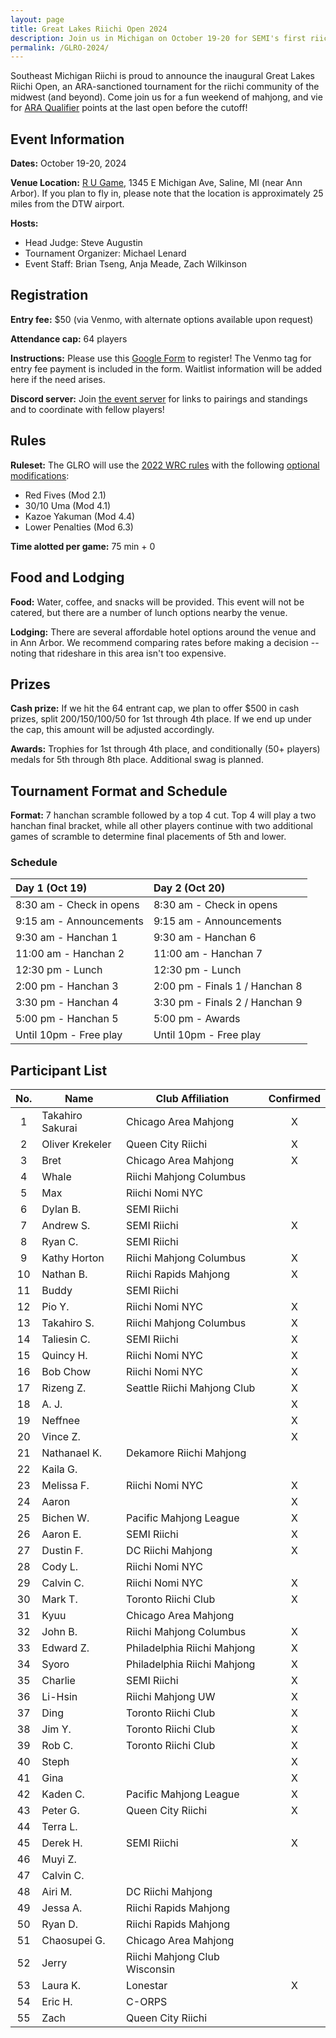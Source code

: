 ```yaml
---
layout: page
title: Great Lakes Riichi Open 2024
description: Join us in Michigan on October 19-20 for SEMI's first riichi open!
permalink: /GLRO-2024/
---
```

Southeast Michigan Riichi is proud to announce the inaugural Great Lakes Riichi Open, an ARA-sanctioned tournament for the riichi community of the midwest (and beyond). 
Come join us for a fun weekend of mahjong, and vie for [ARA Qualifier](https://www.nariichi.org/wrc-2025-qualification) points at the last open before the cutoff!

## Event Information

**Dates:** October 19-20, 2024

**Venue Location:** [R U Game](https://maps.app.goo.gl/pTERNhArqHQgK8qVA), 1345 E Michigan Ave, Saline, MI (near Ann Arbor).
If you plan to fly in, please note that the location is approximately 25 miles from the DTW airport.

**Hosts:** 
- Head Judge: Steve Augustin
- Tournament Organizer: Michael Lenard
- Event Staff: Brian Tseng, Anja Meade, Zach Wilkinson

## Registration

**Entry fee:** $50 (via Venmo, with alternate options available upon request)

**Attendance cap:** 64 players

**Instructions:** Please use this [Google Form](https://docs.google.com/forms/d/e/1FAIpQLScmWVMIPRPxJ_nwkDykV2LxdWtURoyPB8z5jrZMXdpQtj2zlg/viewform) to register! The Venmo tag for entry fee payment is included in the form. 
Waitlist information will be added here if the need arises.

**Discord server:** Join [the event server](https://discord.gg/p35j7NS2qm) for links to pairings and standings and to coordinate with fellow players!

## Rules

**Ruleset:** The GLRO will use the [2022 WRC rules](https://www.worldriichi.org/s/WRC_Rules_2022_20220708_site.pdf) with the following [optional modifications](https://www.worldriichi.org/s/WRC-Optional-Rules-2022.pdf):
- Red Fives (Mod 2.1)
- 30/10 Uma (Mod 4.1)
- Kazoe Yakuman (Mod 4.4)
- Lower Penalties (Mod 6.3)

**Time alotted per game:** 75 min + 0

## Food and Lodging

**Food:** Water, coffee, and snacks will be provided. This event will not be catered, but there are a number of lunch options nearby the venue.

**Lodging:** There are several affordable hotel options around the venue and in Ann Arbor. We recommend comparing rates before making a decision -- noting that rideshare in this area isn't too expensive.

## Prizes

**Cash prize:** If we hit the 64 entrant cap, we plan to offer $500 in cash prizes, split 200/150/100/50 for 1st through 4th place. If we end up under the cap, this amount will be adjusted accordingly.

**Awards:** Trophies for 1st through 4th place, and conditionally (50+ players) medals for 5th through 8th place. Additional swag is planned.

## Tournament Format and Schedule

**Format:** 7 hanchan scramble followed by a top 4 cut. Top 4 will play a two hanchan final bracket, while all other players continue with two additional games of scramble to determine final placements of 5th and lower.

### Schedule

| Day 1 (Oct 19)                | Day 2 (Oct 20)                |
| :---------------------------- | :---------------------------- |
| 8:30 am - Check in opens      | 8:30 am - Check in opens      |
| 9:15 am - Announcements       | 9:15 am - Announcements       |
| 9:30 am - Hanchan 1           | 9:30 am - Hanchan 6           |
| 11:00 am - Hanchan 2          | 11:00 am - Hanchan 7          |
| 12:30 pm - Lunch              | 12:30 pm - Lunch              |
| 2:00 pm - Hanchan 3           | 2:00 pm - Finals 1 / Hanchan 8|
| 3:30 pm - Hanchan 4           | 3:30 pm - Finals 2 / Hanchan 9|
| 5:00 pm - Hanchan 5           | 5:00 pm - Awards              |
| Until 10pm - Free play        | Until 10pm - Free play        |

## Participant List

| No. | Name | Club Affiliation | Confirmed |
| :-----: | ----- | ----- | :-----: |
| 1 | Takahiro Sakurai | Chicago Area Mahjong | X |
| 2 | Oliver Krekeler | Queen City Riichi | X |
| 3 | Bret | Chicago Area Mahjong | X |
| 4 | Whale | Riichi Mahjong Columbus | |
| 5 | Max | Riichi Nomi NYC | |
| 6 | Dylan B. | SEMI Riichi | |
| 7 | Andrew S. | SEMI Riichi | X |
| 8 | Ryan C. | SEMI Riichi | |
| 9 | Kathy Horton | Riichi Mahjong Columbus | X |
| 10 | Nathan B. | Riichi Rapids Mahjong | X |
| 11 | Buddy | SEMI Riichi | |
| 12 | Pio Y. | Riichi Nomi NYC | X |
| 13 | Takahiro S. | Riichi Mahjong Columbus | X |
| 14 | Taliesin C. | SEMI Riichi | X |
| 15 | Quincy H. | Riichi Nomi NYC | X |
| 16 | Bob Chow | Riichi Nomi NYC | X |
| 17 | Rizeng Z. | Seattle Riichi Mahjong Club | X |
| 18 | A. J. | | X |
| 19 | Neffnee | | X |
| 20 | Vince Z. | | X |
| 21 | Nathanael K. | Dekamore Riichi Mahjong | |
| 22 | Kaila G. | | |
| 23 | Melissa F. | Riichi Nomi NYC | X |
| 24 | Aaron | | X |
| 25 | Bichen W. | Pacific Mahjong League | X |
| 26 | Aaron E. | SEMI Riichi | X |
| 27 | Dustin F. | DC Riichi Mahjong | X |
| 28 | Cody L. | Riichi Nomi NYC | |
| 29 | Calvin C. | Riichi Nomi NYC | X |
| 30 | Mark T. | Toronto Riichi Club | X |
| 31 | Kyuu | Chicago Area Mahjong | |
| 32 | John B. | Riichi Mahjong Columbus | X |
| 33 | Edward Z. | Philadelphia Riichi Mahjong | X |
| 34 | Syoro | Philadelphia Riichi Mahjong | X |
| 35 | Charlie | SEMI Riichi | X |
| 36 | Li-Hsin | Riichi Mahjong UW | X |
| 37 | Ding | Toronto Riichi Club | X |
| 38 | Jim Y. | Toronto Riichi Club | X |
| 39 | Rob C. | Toronto Riichi Club | X |
| 40 | Steph | | X |
| 41 | Gina | | X |
| 42 | Kaden C. | Pacific Mahjong League | X |
| 43 | Peter G. | Queen City Riichi | X |
| 44 | Terra L. | | |
| 45 | Derek H. | SEMI Riichi | X |
| 46 | Muyi Z. | | |
| 47 | Calvin C. | | |
| 48 | Airi M. | DC Riichi Mahjong | |
| 49 | Jessa A. | Riichi Rapids Mahjong | |
| 50 | Ryan D. | Riichi Rapids Mahjong | |
| 51 | Chaosupei G. | Chicago Area Mahjong | |
| 52 | Jerry | Riichi Mahjong Club Wisconsin | |
| 53 | Laura K. | Lonestar | X |
| 54 | Eric H. | C-ORPS | |
| 55 | Zach | Queen City Riichi | |
